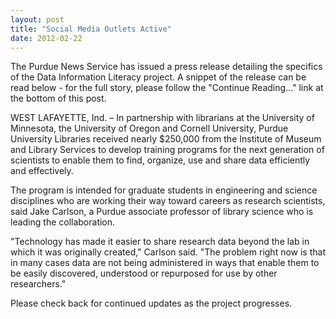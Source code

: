 ```yaml
---
layout: post
title: "Social Media Outlets Active"
date: 2012-02-22
---
```


The Purdue News Service has issued a press release detailing the specifics of the Data Information Literacy project. A snippet of the release can be read below - for the full story, please follow the "Continue Reading..." link at the bottom of this post.

WEST LAFAYETTE, Ind. – In partnership with librarians at the University of Minnesota, the University of Oregon and Cornell University, Purdue University Libraries received nearly $250,000 from the Institute of Museum and Library Services to develop training programs for the next generation of scientists to enable them to find, organize, use and share data efficiently and effectively.

The program is intended for graduate students in engineering and science disciplines who are working their way toward careers as research scientists, said Jake Carlson, a Purdue associate professor of library science who is leading the collaboration. 

"Technology has made it easier to share research data beyond the lab in which it was originally created," Carlson said. "The problem right now is that in many cases data are not being administered in ways that enable them to be easily discovered, understood or repurposed for use by other researchers."

Please check back for continued updates as the project progresses. 
